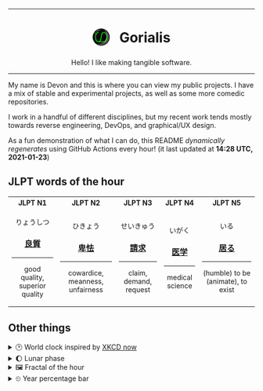 ***

<h1 align="center">
<sub>
    <img src="readme/resources/avatar.png" height="36">
</sub>
&nbsp;
Gorialis
</h1>
<p align="center">
Hello! I like making tangible software.
</p>

***

My name is Devon and this is where you can view my public projects. I have a mix of stable and experimental projects, as well as some more comedic repositories.

I work in a handful of different disciplines, but my recent work tends mostly towards reverse engineering, DevOps, and graphical/UX design.

As a fun demonstration of what I can do, this README *dynamically regenerates* using GitHub Actions every hour! (it last updated at **14:28 UTC, 2021-01-23**)

<h2>JLPT words of the hour</h2>
<table>
    <tr>
        <th>JLPT N1</th>
        <th>JLPT N2</th>
        <th>JLPT N3</th>
        <th>JLPT N4</th>
        <th>JLPT N5</th>
    </tr>
    <tr>
        <td>
            <p align="center">りょうしつ</p>
            <h3 align="center"><b><a href="https://jisho.org/search/%E8%89%AF%E8%B3%AA">良質</a></b></h3>
            <hr>
            <p align="center">good quality,<wbr> superior quality</p>
        </td>
        <td>
            <p align="center">ひきょう</p>
            <h3 align="center"><b><a href="https://jisho.org/search/%E5%8D%91%E6%80%AF">卑怯</a></b></h3>
            <hr>
            <p align="center">cowardice,<wbr> meanness,<wbr> unfairness</p>
        </td>
        <td>
            <p align="center">せいきゅう</p>
            <h3 align="center"><b><a href="https://jisho.org/search/%E8%AB%8B%E6%B1%82">請求</a></b></h3>
            <hr>
            <p align="center">claim,<wbr> demand,<wbr> request</p>
        </td>
        <td>
            <p align="center">いがく</p>
            <h3 align="center"><b><a href="https://jisho.org/search/%E5%8C%BB%E5%AD%A6">医学</a></b></h3>
            <hr>
            <p align="center">medical science</p>
        </td>
        <td>
            <p align="center">いる</p>
            <h3 align="center"><b><a href="https://jisho.org/search/%E5%B1%85%E3%82%8B">居る</a></b></h3>
            <hr>
            <p align="center">(humble) to be (animate),<wbr> to exist</p>
        </td>
    </tr>
</table>

<h2>Other things</h2>
<details>
<summary>🕑  World clock inspired by <a href="https://xkcd.com/now">XKCD now</a></summary>

> <img src="generated/now.png" width="512">

</details>
<details>
<summary>🌔 Lunar phase</summary>

The moon is approximately 37.24% through its phase (Waxing Gibbous).

</details>
<details>
<summary>&#x1f5bc; Fractal of the hour</summary>

> <img src="generated/fractal.png" width="512">

</details>
<details>
<summary>&#x23f2; Year percentage bar</summary>
<pre><code>2021 [█▁▁▁▁▁▁▁▁▁▁▁▁▁▁▁▁▁▁▁] 6.19%</code></pre>
</details>
